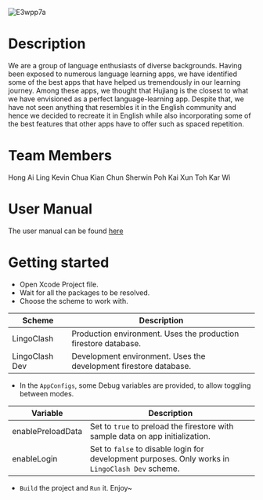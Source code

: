 ![E3wpp7a](https://user-images.githubusercontent.com/24221801/163687599-ab8ebd9b-f19d-4c26-9d84-3127cb85527b.png)

# Description

We are a group of language enthusiasts of diverse backgrounds. Having been exposed to numerous language learning apps, we have identified some of the best apps that have helped us tremendously in our learning journey. Among these apps, we thought that Hujiang is the closest to what we have envisioned as a perfect language-learning app. Despite that, we have not seen anything that resembles it in the English community and hence we decided to recreate it in English while also incorporating some of the best features that other apps have to offer such as spaced repetition.

# Team Members

Hong Ai Ling
Kevin Chua Kian Chun
Sherwin Poh Kai Xun
Toh Kar Wi

# User Manual

The user manual can be found [here](https://www.notion.so/kyletoh/User-Manual-5df7eb411366419c9803ab0c4bcc6511)

# Getting started

- Open Xcode Project file.
- Wait for all the packages to be resolved.
- Choose the scheme to work with. 


| Scheme  | Description |
| ------------- | ------------- |
| LingoClash  | Production environment. Uses the production firestore database.  |
| LingoClash Dev  | Development environment. Uses the development firestore database.  |

- In the `AppConfigs`, some Debug variables are provided, to allow toggling between modes.

| Variable  | Description |
| ------------- | ------------- |
| enablePreloadData  | Set to `true` to preload the firestore with sample data on app initialization.  |
| enableLogin  | Set to `false` to disable login for development purposes. Only works in `LingoClash Dev` scheme.  |

- `Build` the project and `Run` it. Enjoy~
